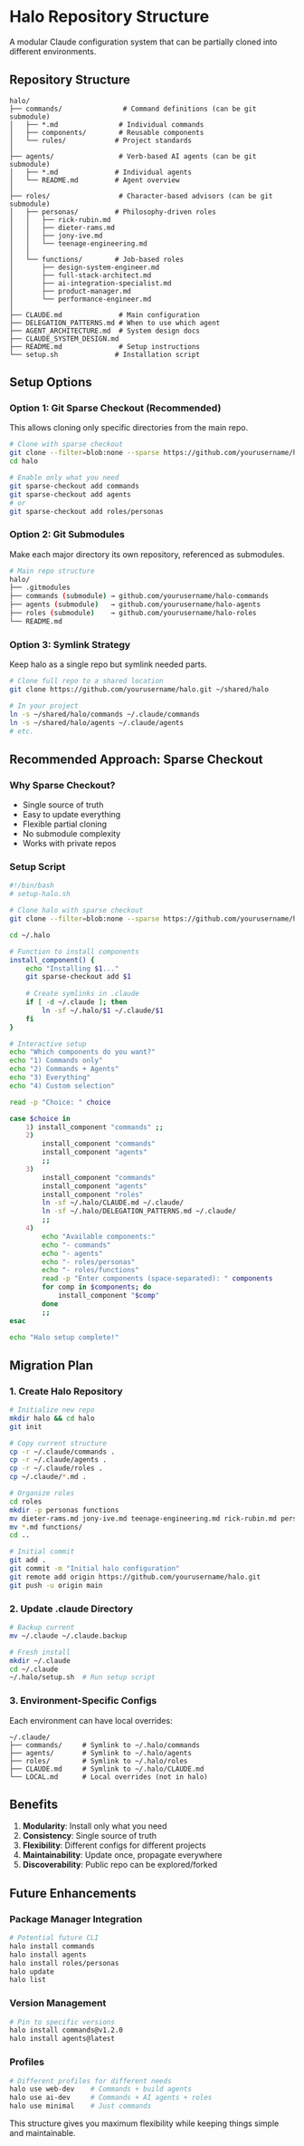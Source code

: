 # Halo Repository Structure

A modular Claude configuration system that can be partially cloned into different environments.

## Repository Structure

```
halo/
├── commands/               # Command definitions (can be git submodule)
│   ├── *.md               # Individual commands
│   ├── components/        # Reusable components
│   └── rules/            # Project standards
│
├── agents/                # Verb-based AI agents (can be git submodule)
│   ├── *.md              # Individual agents
│   └── README.md         # Agent overview
│
├── roles/                 # Character-based advisors (can be git submodule)
│   ├── personas/         # Philosophy-driven roles
│   │   ├── rick-rubin.md
│   │   ├── dieter-rams.md
│   │   ├── jony-ive.md
│   │   └── teenage-engineering.md
│   │
│   └── functions/        # Job-based roles
│       ├── design-system-engineer.md
│       ├── full-stack-architect.md
│       ├── ai-integration-specialist.md
│       ├── product-manager.md
│       └── performance-engineer.md
│
├── CLAUDE.md              # Main configuration
├── DELEGATION_PATTERNS.md # When to use which agent
├── AGENT_ARCHITECTURE.md  # System design docs
├── CLAUDE_SYSTEM_DESIGN.md
├── README.md              # Setup instructions
└── setup.sh              # Installation script
```

## Setup Options

### Option 1: Git Sparse Checkout (Recommended)
This allows cloning only specific directories from the main repo.

```bash
# Clone with sparse checkout
git clone --filter=blob:none --sparse https://github.com/yourusername/halo.git
cd halo

# Enable only what you need
git sparse-checkout add commands
git sparse-checkout add agents
# or
git sparse-checkout add roles/personas
```

### Option 2: Git Submodules
Make each major directory its own repository, referenced as submodules.

```bash
# Main repo structure
halo/
├── .gitmodules
├── commands (submodule) → github.com/yourusername/halo-commands
├── agents (submodule)   → github.com/yourusername/halo-agents  
├── roles (submodule)    → github.com/yourusername/halo-roles
└── README.md
```

### Option 3: Symlink Strategy
Keep halo as a single repo but symlink needed parts.

```bash
# Clone full repo to a shared location
git clone https://github.com/yourusername/halo.git ~/shared/halo

# In your project
ln -s ~/shared/halo/commands ~/.claude/commands
ln -s ~/shared/halo/agents ~/.claude/agents
# etc.
```

## Recommended Approach: Sparse Checkout

### Why Sparse Checkout?
- Single source of truth
- Easy to update everything
- Flexible partial cloning
- No submodule complexity
- Works with private repos

### Setup Script
```bash
#!/bin/bash
# setup-halo.sh

# Clone halo with sparse checkout
git clone --filter=blob:none --sparse https://github.com/yourusername/halo.git ~/.halo

cd ~/.halo

# Function to install components
install_component() {
    echo "Installing $1..."
    git sparse-checkout add $1
    
    # Create symlinks in .claude
    if [ -d ~/.claude ]; then
        ln -sf ~/.halo/$1 ~/.claude/$1
    fi
}

# Interactive setup
echo "Which components do you want?"
echo "1) Commands only"
echo "2) Commands + Agents"  
echo "3) Everything"
echo "4) Custom selection"

read -p "Choice: " choice

case $choice in
    1) install_component "commands" ;;
    2) 
        install_component "commands"
        install_component "agents"
        ;;
    3)
        install_component "commands"
        install_component "agents"
        install_component "roles"
        ln -sf ~/.halo/CLAUDE.md ~/.claude/
        ln -sf ~/.halo/DELEGATION_PATTERNS.md ~/.claude/
        ;;
    4)
        echo "Available components:"
        echo "- commands"
        echo "- agents"
        echo "- roles/personas"
        echo "- roles/functions"
        read -p "Enter components (space-separated): " components
        for comp in $components; do
            install_component "$comp"
        done
        ;;
esac

echo "Halo setup complete!"
```

## Migration Plan

### 1. Create Halo Repository
```bash
# Initialize new repo
mkdir halo && cd halo
git init

# Copy current structure
cp -r ~/.claude/commands .
cp -r ~/.claude/agents .
cp -r ~/.claude/roles .
cp ~/.claude/*.md .

# Organize roles
cd roles
mkdir -p personas functions
mv dieter-rams.md jony-ive.md teenage-engineering.md rick-rubin.md personas/
mv *.md functions/
cd ..

# Initial commit
git add .
git commit -m "Initial halo configuration"
git remote add origin https://github.com/yourusername/halo.git
git push -u origin main
```

### 2. Update .claude Directory
```bash
# Backup current
mv ~/.claude ~/.claude.backup

# Fresh install
mkdir ~/.claude
cd ~/.claude
~/.halo/setup.sh  # Run setup script
```

### 3. Environment-Specific Configs
Each environment can have local overrides:

```
~/.claude/
├── commands/     # Symlink to ~/.halo/commands
├── agents/       # Symlink to ~/.halo/agents
├── roles/        # Symlink to ~/.halo/roles
├── CLAUDE.md     # Symlink to ~/.halo/CLAUDE.md
└── LOCAL.md      # Local overrides (not in halo)
```

## Benefits

1. **Modularity**: Install only what you need
2. **Consistency**: Single source of truth
3. **Flexibility**: Different configs for different projects
4. **Maintainability**: Update once, propagate everywhere
5. **Discoverability**: Public repo can be explored/forked

## Future Enhancements

### Package Manager Integration
```bash
# Potential future CLI
halo install commands
halo install agents
halo install roles/personas
halo update
halo list
```

### Version Management
```bash
# Pin to specific versions
halo install commands@v1.2.0
halo install agents@latest
```

### Profiles
```bash
# Different profiles for different needs
halo use web-dev    # Commands + build agents
halo use ai-dev     # Commands + AI agents + roles
halo use minimal    # Just commands
```

This structure gives you maximum flexibility while keeping things simple and maintainable.